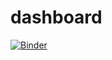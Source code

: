 # dashboard
[![Binder](https://mybinder.org/badge_logo.svg)](https://mybinder.org/v2/gh/benjcabalona1029/dashboard/master?filepath=voila%2Frender%2Fdashboard.ipynb)
